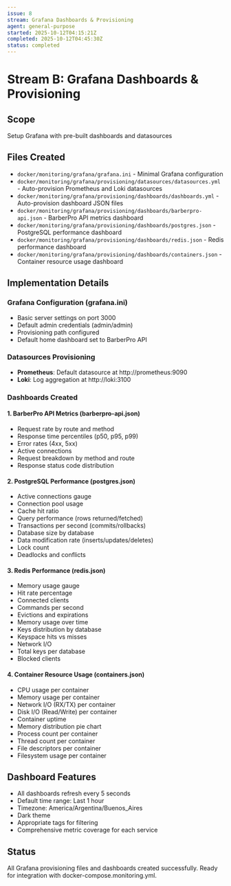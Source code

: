 ```yaml
---
issue: 8
stream: Grafana Dashboards & Provisioning
agent: general-purpose
started: 2025-10-12T04:15:21Z
completed: 2025-10-12T04:45:30Z
status: completed
---
```


# Stream B: Grafana Dashboards & Provisioning

## Scope
Setup Grafana with pre-built dashboards and datasources

## Files Created
- `docker/monitoring/grafana/grafana.ini` - Minimal Grafana configuration
- `docker/monitoring/grafana/provisioning/datasources/datasources.yml` - Auto-provision Prometheus and Loki datasources
- `docker/monitoring/grafana/provisioning/dashboards/dashboards.yml` - Auto-provision dashboard JSON files
- `docker/monitoring/grafana/provisioning/dashboards/barberpro-api.json` - BarberPro API metrics dashboard
- `docker/monitoring/grafana/provisioning/dashboards/postgres.json` - PostgreSQL performance dashboard
- `docker/monitoring/grafana/provisioning/dashboards/redis.json` - Redis performance dashboard
- `docker/monitoring/grafana/provisioning/dashboards/containers.json` - Container resource usage dashboard

## Implementation Details

### Grafana Configuration (grafana.ini)
- Basic server settings on port 3000
- Default admin credentials (admin/admin)
- Provisioning path configured
- Default home dashboard set to BarberPro API

### Datasources Provisioning
- **Prometheus**: Default datasource at http://prometheus:9090
- **Loki**: Log aggregation at http://loki:3100

### Dashboards Created

#### 1. BarberPro API Metrics (barberpro-api.json)
- Request rate by route and method
- Response time percentiles (p50, p95, p99)
- Error rates (4xx, 5xx)
- Active connections
- Request breakdown by method and route
- Response status code distribution

#### 2. PostgreSQL Performance (postgres.json)
- Active connections gauge
- Connection pool usage
- Cache hit ratio
- Query performance (rows returned/fetched)
- Transactions per second (commits/rollbacks)
- Database size by database
- Data modification rate (inserts/updates/deletes)
- Lock count
- Deadlocks and conflicts

#### 3. Redis Performance (redis.json)
- Memory usage gauge
- Hit rate percentage
- Connected clients
- Commands per second
- Evictions and expirations
- Memory usage over time
- Keys distribution by database
- Keyspace hits vs misses
- Network I/O
- Total keys per database
- Blocked clients

#### 4. Container Resource Usage (containers.json)
- CPU usage per container
- Memory usage per container
- Network I/O (RX/TX) per container
- Disk I/O (Read/Write) per container
- Container uptime
- Memory distribution pie chart
- Process count per container
- Thread count per container
- File descriptors per container
- Filesystem usage per container

## Dashboard Features
- All dashboards refresh every 5 seconds
- Default time range: Last 1 hour
- Timezone: America/Argentina/Buenos_Aires
- Dark theme
- Appropriate tags for filtering
- Comprehensive metric coverage for each service

## Status
All Grafana provisioning files and dashboards created successfully. Ready for integration with docker-compose.monitoring.yml.
